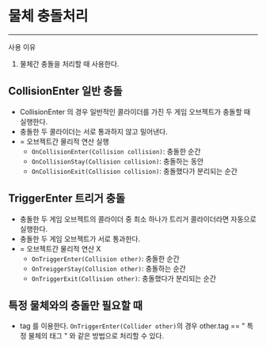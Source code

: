 # 물체 충돌처리 
----------------
사용 이유 
  1. 물체간 충돌을 처리할 때 사용한다.

## CollisionEnter 일반 충돌
  * CollisionEnter 의 경우 일반적인 콜라이더를 가진 두 게임 오브젝트가 충돌할 때 실행한다.
  * 충돌한 두 콜라이더는 서로 통과하지 않고 밀어낸다.
  * = 오브젝트간 물리적 연산 실행
    * ```OnCollisionEnter(Collision collision)```: 충돌한 순간
    * ```OnCollisionStay(Collision collision)```: 충돌하는 동안 
    * ```OnCollisionExit(Collision collision)```: 충돌했다가 분리되는 순간
## TriggerEnter 트리거 충돌 
  * 충돌한 두 게임 오브젝트의 콜라이더 중 최소 하나가 트리거 콜라이더라면 자동으로 실행한다.
  * 충돌한 두 게임 오브젝트가 서로 통과한다.
  * = 오브젝트간 물리적 연산 X
    * ```OnTriggerEnter(Collision other)```: 충돌한 순간
    * ```OnTreiggerStay(Collision other)```: 충돌하는 순간
    * ```OnTriggerExit(Collision other)```: 충돌했다가 분리되는 순간

## 특정 물체와의 충돌만 필요할 때 
  * tag 를 이용한다.
      ``` OnTriggerEnter(Collider other) ```의 경우
      other.tag == " 특정 물체의 태그 " 와 같은 방법으로 처리할 수 있다.
    
      

